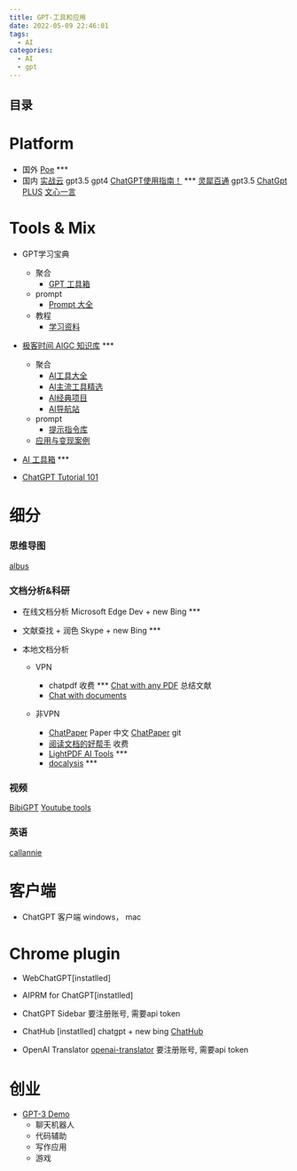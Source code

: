 ```yaml
---
title: GPT-工具和应用
date: 2022-05-09 22:46:01
tags:
  - AI
categories:
  - AI
  - gpt
---
```


<p></p>
<!-- more -->

## 目录
<!-- toc -->

# Platform
+ 国外
  [Poe](https://poe.com/ChatGPT) ***
+ 国内
  [实战云](https://saas.edu360.cn/system/chatgpt) gpt3.5  gpt4
  [ChatGPT使用指南！](https://www.feijix.com/n/y0BnXI)   *** 
  [灵犀百通](https://www.1888ai.com/base/chat)  gpt3.5
  [ChatGpt PLUS](https://gpt.91chat-ai.cn/chat) 
  [文心一言](https://yiyan.baidu.com/)

# Tools & Mix
+ GPT学习宝典
  - 聚合
    - [GPT  工具箱](https://gpt.candobear.com/toolbox)
  - prompt
    - [Prompt 大全](https://gpt.candobear.com/prompt)
  - 教程
    - [学习资料](https://gpt.candobear.com/courses)

+ [极客时间 AIGC 知识库](https://gp477l8icq.feishu.cn/wiki/JUXnwzSuviL5E9kh6jUc8FRinHe) *** 
  - 聚合
    - [AI工具大全](https://gp477l8icq.feishu.cn/wiki/M1uCwFNjkiAGC7k30TaclZqknPh)
    - [AI主流工具精选](https://gp477l8icq.feishu.cn/wiki/RpabwPG9niFEu9kwJAQcAGxenDg)
    - [AI经典项目](https://gp477l8icq.feishu.cn/wiki/VJ9ewqfOgiyrbQksbyLcrODtnkb)
    - [AI导航站](https://gp477l8icq.feishu.cn/wiki/QVV6w3XstiR7hlkK53Bc8f9DnMf)
  - prompt
    - [提示指令库](https://gp477l8icq.feishu.cn/wiki/ZYkUwbXgzi5eqYkHl0MceNrSnhb)
  - [应用与变现案例](https://longalong.feishu.cn/wiki/wikcneAKpN3u473N7J9EAC4Ga0b)

+ [AI 工具箱](https://www.ailookme.com)  *** 

+ [ChatGPT Tutorial 101](https://gptdoc.sparkai.chat/)

# 细分
### 思维导图
[albus](https://albus.org/)

### 文档分析&科研

+ 在线文档分析 
  Microsoft Edge Dev + new Bing  ***

+ 文献查找 + 润色
  Skype + new Bing  ***

+ 本地文档分析
  - VPN
    - chatpdf  收费  ***
      [Chat with any PDF](https://www.chatpdf.com/) 总结文献
    - [Chat with documents](https://chatdoc.com/)

  - 非VPN
    - [ChatPaper](https://chatpaper.org/)  Paper 中文
      [ChatPaper](https://github.com/kaixindelele/ChatPaper) git
    - [阅读文档的好帮手](https://chat2doc.cn/)  收费
    - [LightPDF AI Tools](https://lightpdf.com/chatdoc) *** 
    - [docalysis](https://docalysis.com/files/hwylw4) *** 

### 视频
[BibiGPT](https://b.jimmylv.cn/)
[Youtube tools](https://crucible.docnavigator.in/)

### 英语
[callannie](https://callannie.ai/signin)

#  客户端
+ ChatGPT 客户端
 windows， mac

# Chrome plugin
+ WebChatGPT[instatlled]

+ AIPRM for ChatGPT[instatlled]

+ ChatGPT Sidebar
  要注册账号, 需要api token
  
+ ChatHub  [instatlled]
 chatgpt + new bing
  [ChatHub ](https://github.com/chathub-dev/chathub)

+ OpenAI Translator
  [openai-translator](https://github.com/yetone/openai-translator)
  要注册账号, 需要api token

# 创业

+ [GPT-3 Demo](https://gpt3demo.com/map)
  - 聊天机器人
  - 代码辅助
  - 写作应用
  - 游戏
                

